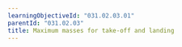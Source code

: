 ```yaml
---
learningObjectiveId: "031.02.03.01"
parentId: "031.02.03"
title: Maximum masses for take-off and landing
---
```

